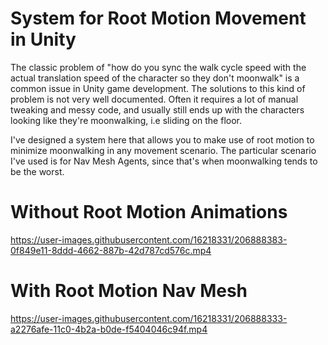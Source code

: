 # System for Root Motion Movement in Unity

The classic problem of "how do you sync the walk cycle speed with the actual translation speed of the character so they don't moonwalk" is a common issue in Unity game development. The solutions to this kind of problem is not very well documented.
Often it requires a lot of manual tweaking and messy code, and usually still ends up with the characters looking like they're moonwalking, i.e sliding on the floor.

I've designed a system here that allows you to make use of root motion to minimize moonwalking in any movement scenario. The particular scenario I've used is for Nav Mesh Agents, since that's when moonwalking tends to be the worst.



# Without Root Motion Animations
https://user-images.githubusercontent.com/16218331/206888383-0f849e11-8ddd-4662-887b-42d787cd576c.mp4



# With Root Motion Nav Mesh
https://user-images.githubusercontent.com/16218331/206888333-a2276afe-11c0-4b2a-b0de-f5404046c94f.mp4

